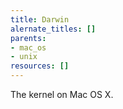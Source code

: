 ```yaml
---
title: Darwin
alernate_titles: []
parents:
- mac_os
- unix
resources: []
---
```


The kernel on Mac OS X.
